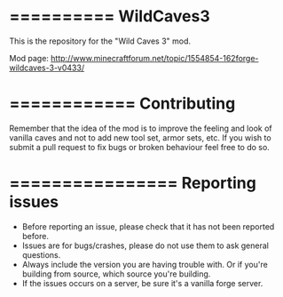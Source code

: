 ==========
WildCaves3
==========

This is the repository for the "Wild Caves 3" mod.

Mod page: http://www.minecraftforum.net/topic/1554854-162forge-wildcaves-3-v0433/


============
Contributing
============
Remember that the idea of the mod is to improve the feeling and look of vanilla caves and not to add new tool set, armor sets, etc.
If you wish to submit a pull request to fix bugs or broken behaviour feel free to do so.


================
Reporting issues
================

- Before reporting an issue, please check that it has not been reported before.
- Issues are for bugs/crashes, please do not use them to ask general questions.
- Always include the version you are having trouble with. Or if you're building from source, which source you're building.
- If the issues occurs on a server, be sure it's a vanilla forge server.
